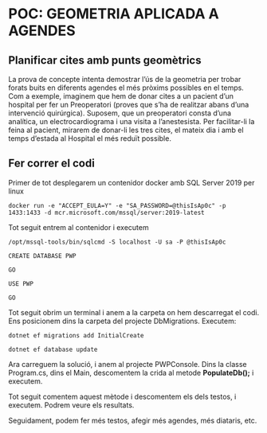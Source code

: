 # POC: GEOMETRIA APLICADA A AGENDES
## Planificar cites amb punts geomètrics

La prova de concepte intenta demostrar l’ús de la geometria per trobar forats buits en diferents  agendes el més pròxims possibles en el temps.
Com a exemple,  imaginem que hem de donar cites a un pacient d’un hospital per fer un Preoperatori (proves que s’ha de realitzar abans d’una intervenció quirúrgica). Suposem, que un preoperatori consta d’una analítica, un electrocardiograma i una visita a l’anestesista. Per facilitar-li la feina al pacient, mirarem de donar-li les tres cites, el mateix dia i amb el temps d’estada al Hospital el més reduït possible.

## Fer correr el codi
Primer de tot desplegarem un contenidor docker amb SQL Server 2019 per linux

``docker run -e "ACCEPT_EULA=Y" -e "SA_PASSWORD=@thisIsAp0c" -p 1433:1433 -d mcr.microsoft.com/mssql/server:2019-latest ``

Tot seguit entrem al contenidor i executem 

``/opt/mssql-tools/bin/sqlcmd -S localhost -U sa -P @thisIsAp0c``

``CREATE DATABASE PWP``

``GO``

``USE PWP``

``GO``

Tot seguit obrim un terminal i anem a la carpeta on hem descarregat el codi. Ens posicionem dins la carpeta del projecte DbMigrations. Executem:

``dotnet ef migrations add InitialCreate``

``dotnet ef database update``

Ara carreguem la solució, i anem al projecte PWPConsole. Dins la classe Program.cs, dins el Main, descomentem la crida al metode  **PopulateDb();** i executem.

Tot seguit comentem aquest mètode i descomentem els dels testos, i executem. Podrem veure els resultats.

Seguidament, podem fer més testos, afegir més agendes, més diataris, etc.

